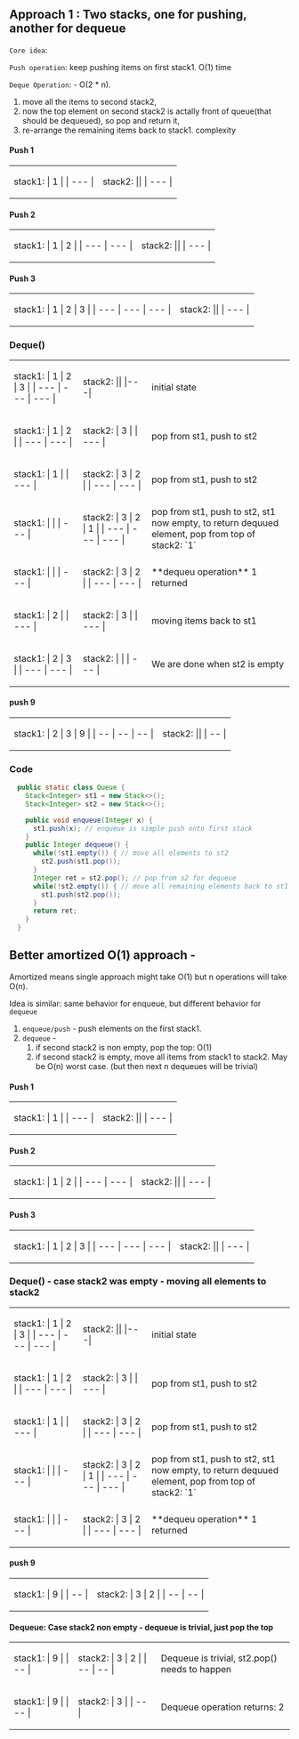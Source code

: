 

## Approach 1 : Two stacks, one for pushing, another for dequeue

`Core idea`: 

`Push operation`: keep pushing items on first stack1. O(1) time


`Deque Operation`: - O(2 * n).
1. move all the items to second stack2, 
2. now the top element on second stack2 is actally front of queue(that should be dequeued), so pop and return it, 
3. re-arrange the remaining items back to stack1. complexity 

#### Push 1

<table>
<tr>
<td>

stack1:
| 1 |
| --- |

</td>
<td>

stack2:
||
| --- |

</td>
</tr>
</table>

#### Push 2

<table>
<tr>
<td>

stack1:
| 1 | 2 |
| --- | --- |

</td>
<td>

stack2:
||
| --- |

</td>
</tr>
</table>

#### Push 3

<table>
<tr>
<td>

stack1:
| 1 | 2 | 3 |
| --- | --- | --- |

</td>

<td>

stack2:
||
| --- |

</td>
</tr>
</table>

### Deque()

<table>
<tr>
<td>

stack1:
| 1 | 2 | 3 |
| --- | --- | --- |

</td>
<td>

stack2:
||
|---|

</td>
<td>
initial state
</td>
</tr>

<tr>
<td>

stack1:
| 1 | 2 |
| --- | --- |

</td>
<td>

stack2:
| 3 |
| --- |

</td>
<td>
pop from st1, push to st2
</td>
</tr>

<tr>
<td>

stack1:
| 1 |
| --- |

</td>
<td>

stack2:
| 3 | 2 |
| --- | --- |

</td>
<td>
pop from st1, push to st2
</td>
</tr>

<tr>
<td>

stack1:
| | 
| --- |

</td>

<td>

stack2:
| 3 | 2 | 1 |
| --- | --- | --- |

</td>
<td>
pop from st1, push to st2,
st1 now empty,
to return dequued element, pop from top of stack2: `1`
</td>
</tr>


<tr>
<td>

stack1:
| |
| --- |

</td>
<td>

stack2:
| 3 | 2 |
| --- | --- |

</td>
<td>
**dequeu operation** 1 returned
</td>
</tr>


<tr>
<td>

stack1:
| 2 |
| --- |

</td>
<td>

stack2:
| 3 |
| --- |

</td>
<td>
moving items back to st1
</td>
</tr>

<tr>
<td>

stack1:
| 2 | 3 |
| --- | --- |

</td>

<td>

stack2:
| |
| --- |

</td>
<td>
We are done when st2 is empty
</td>
</tr>

</table>


#### push 9

<table>
<tr>
<td>

stack1:
| 2 | 3 | 9 |
| -- | -- | -- |

</td>
<td>

stack2:
||
| -- |

</td>
</tr>
</table>

### Code

```java
  public static class Queue {
    Stack<Integer> st1 = new Stack<>();
    Stack<Integer> st2 = new Stack<>();

    public void enqueue(Integer x) {
      st1.push(x); // enqueue is simple push onto first stack
    }
    public Integer dequeue() {
      while(!st1.empty()) { // move all elements to st2
        st2.push(st1.pop());
      }
      Integer ret = st2.pop(); // pop from s2 for dequeue
      while(!st2.empty()) { // move all remaining elements back to st1 
        st1.push(st2.pop());
      }
      return ret;
    }
  }
```

## Better amortized O(1) approach - 

Amortized means single approach might take O(1) but n operations will take O(n).

Idea is similar: same behavior for enqueue, but different behavior for `dequeue`

1. `enqueue/push` - push elements on the first stack1.
2. `dequeue` - 
   1. if second stack2 is non empty, pop the top: O(1)
   2. if second stack2 is empty, move all items from stack1 to stack2. May be O(n) worst case. (but then next n dequeues will be trivial)

#### Push 1

<table>
<tr>
<td>

stack1:
| 1 |
| --- |

</td>
<td>

stack2:
||
| --- |

</td>
</tr>
</table>

#### Push 2

<table>
<tr>
<td>

stack1:
| 1 | 2 |
| --- | --- |

</td>
<td>

stack2:
||
| --- |

</td>
</tr>
</table>

#### Push 3

<table>
<tr>
<td>

stack1:
| 1 | 2 | 3 |
| --- | --- | --- |

</td>

<td>

stack2:
||
| --- |

</td>
</tr>
</table>

### Deque() - case stack2 was empty - moving all elements to stack2

<table>
<tr>
<td>

stack1:
| 1 | 2 | 3 |
| --- | --- | --- |

</td>
<td>

stack2:
||
|---|

</td>
<td>
initial state
</td>
</tr>

<tr>
<td>

stack1:
| 1 | 2 |
| --- | --- |

</td>
<td>

stack2:
| 3 |
| --- |

</td>
<td>
pop from st1, push to st2
</td>
</tr>

<tr>
<td>

stack1:
| 1 |
| --- |

</td>
<td>

stack2:
| 3 | 2 |
| --- | --- |

</td>
<td>
pop from st1, push to st2
</td>
</tr>

<tr>
<td>

stack1:
| | 
| --- |

</td>

<td>

stack2:
| 3 | 2 | 1 |
| --- | --- | --- |

</td>
<td>
pop from st1, push to st2,
st1 now empty,
to return dequued element, pop from top of stack2: `1`
</td>
</tr>


<tr>
<td>

stack1:
| |
| --- |

</td>
<td>

stack2:
| 3 | 2 |
| --- | --- |

</td>
<td>
**dequeu operation** 1 returned
</td>
</tr>

</table>


#### push 9

<table>
<tr>
<td>

stack1:
| 9 |
| -- |

</td>
<td>

stack2:
| 3 | 2 |
| -- | -- |

</td>
</tr>
</table>

#### Dequeue: Case stack2 non empty - dequeue is trivial, just pop the top

<table>
<tr>
<td>

stack1:
| 9 |
| -- |

</td>
<td>

stack2:
| 3 | 2 |
| -- | -- |

</td>
<td>
Dequeue is trivial, st2.pop() needs to happen
</td>
</tr>

<tr>
<td>

stack1:
| 9 |
| -- |

</td>
<td>

stack2:
| 3  |
| -- |

</td>
<td>
Dequeue operation returns: 2
</td>
</tr>

</table>
